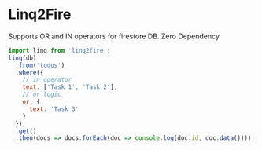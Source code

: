# Linq2Fire
Supports OR and IN operators for firestore DB. Zero Dependency

```js
import linq from 'linq2fire';
linq(db)
  .from('todos')
  .where({
    // in operator
    text: ['Task 1', 'Task 2'],
    // or logic
    or: {
      text: 'Task 3'
    }
  })
  .get()
  .then(docs => docs.forEach(doc => console.log(doc.id, doc.data())));
```
